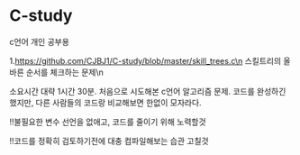# C-study
c언어 개인 공부용

1.https://github.com/CJBJ1/C-study/blob/master/skill_trees.c\n
스킬트리의 올바른 순서를 체크하는 문제\n

소요시간 대략 1시간 30분. 
처음으로 시도해본 c언어 알고리즘 문제. 
코드를 완성하긴 했지만, 
다른 사람들의 코드랑 비교해보면 한없이 모자라다.

!!불필요한 변수 선언을 없애고, 코드를 줄이기 위해 노력할것

!!코드를 정확히 검토하기전에 대충 컴파일해보는 습관 고칠것
